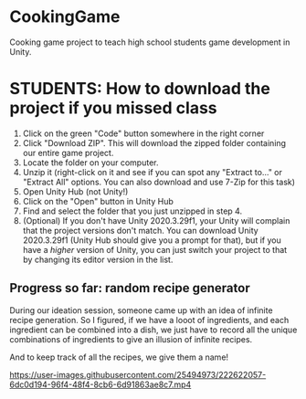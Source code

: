 # CookingGame
 Cooking game project to teach high school students game development in Unity.
 
 # STUDENTS: How to download the project if you missed class
 1. Click on the green "Code" button somewhere in the right corner
 2. Click "Download ZIP". This will download the zipped folder containing our entire game project.
 3. Locate the folder on your computer.
 4. Unzip it (right-click on it and see if you can spot any "Extract to..." or "Extract All" options. You can also download and use 7-Zip for this task)
 5. Open Unity Hub (not Unity!)
 6. Click on the "Open" button in Unity Hub
 7. Find and select the folder that you just unzipped in step 4. 
 8. (Optional) If you don't have Unity 2020.3.29f1, your Unity will complain that the project versions don't match. You can download Unity 2020.3.29f1 (Unity Hub should give you a prompt for that), but if you have a *higher* version of Unity, you can just switch your project to that by changing its editor version in the list. 
 
 ## Progress so far: random recipe generator
 
 During our ideation session, someone came up with an idea of infinite recipe generation. So I figured, if we have a looot of ingredients, and each ingredient can be combined into a dish, we just have to record all the unique combinations of ingredients to give an illusion of infinite recipes.
 
 And to keep track of all the recipes, we give them a name! 

https://user-images.githubusercontent.com/25494973/222622057-6dc0d194-96f4-48f4-8cb6-6d91863ae8c7.mp4


